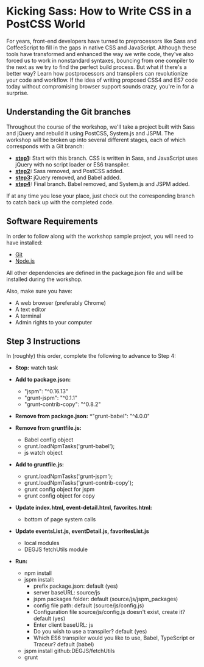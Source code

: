 # Kicking Sass: How to Write CSS in a PostCSS World

For years, front-end developers have turned to preprocessors like Sass and CoffeeScript to fill in the gaps in native CSS and JavaScript. Although these tools have transformed and enhanced the way we write code, they've also forced us to work in nonstandard syntaxes, bouncing from one compiler to the next as we try to find the perfect build process. But what if there's a better way? Learn how postprocessors and transpilers can revolutionize your code and workflow. If the idea of writing proposed CSS4 and ES7 code today without compromising browser support sounds crazy, you're in for a surprise.

## Understanding the Git branches
Throughout the course of the workshop, we'll take a project built with Sass and jQuery and rebuild it using PostCSS, System.js and JSPM. The workshop will be broken up into several different stages, each of which corresponds with a Git branch:

* **[step1](https://github.com/degdigital/kickingsass):** Start with this branch. CSS is written in Sass, and JavaScript uses jQuery with no script loader or ES6 transpiler.
* **[step2](https://github.com/degdigital/kickingsass/tree/step2):** Sass removed, and PostCSS added.
* **[step3](https://github.com/degdigital/kickingsass/tree/step3):** jQuery removed, and Babel added.
* **[step4](https://github.com/degdigital/kickingsass/tree/step4):** Final branch. Babel removed, and System.js and JSPM added.

If at any time you lose your place, just check out the corresponding branch to catch back up with the completed code.

## Software Requirements

In order to follow along with the workshop sample project, you will need to have installed:

* [Git](https://git-scm.com/)
* [Node.js](https://nodejs.org/en/)

All other dependencies are defined in the package.json file and will be installed during the workshop.

Also, make sure you have:
* A web browser (preferably Chrome)
* A text editor
* A terminal
* Admin rights to your computer

## Step 3 Instructions
In (roughly) this order, complete the following to advance to Step 4:

* **Stop:**
     watch task
* **Add to package.json:**
    * "jspm": "^0.16.13"
    * "grunt-jspm": "^0.1.1"
    * "grunt-contrib-copy": "^0.8.2"
* **Remove from package.json:**
    *"grunt-babel": "^4.0.0"

* **Remove from gruntfile.js:**
    * Babel config object
    * grunt.loadNpmTasks('grunt-babel');
    * js watch object

* **Add to gruntfile.js:**
    * grunt.loadNpmTasks('grunt-jspm');
    * grunt.loadNpmTasks('grunt-contrib-copy');
    * grunt config object for jspm
    * grunt config object for copy

* **Update index.html, event-detail.html, favorites.html:**
    * bottom of page system calls

* **Update eventsList.js, eventDetail.js, favoritesList.js**
    * local modules
    * DEGJS fetchUtils module

* **Run:**
    * npm install
    * jspm install:
        * prefix package.json: default (yes)
        * server baseURL: source/js
        * jspm packages folder: default (source/js/jspm_packages)
        * config file path: default (source/js/config.js)
        * Configuration file source/js/config.js doesn't exist, create it? default (yes)
        * Enter client baseURL: js
        * Do you wish to use a transpiler? default (yes)
        * Which ES6 transpiler would you like to use, Babel, TypeScript or Traceur? default (babel)
    * jspm install github:DEGJS/fetchUtils
    * grunt